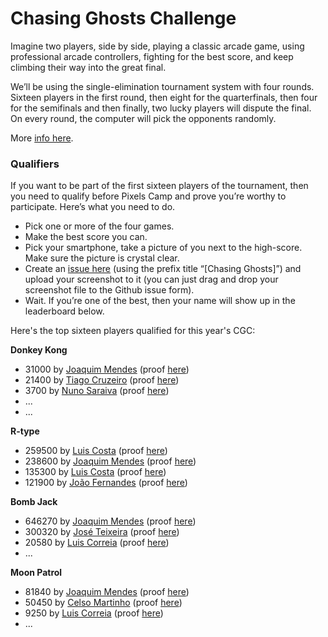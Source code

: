 # Chasing Ghosts Challenge

Imagine two players, side by side, playing a classic arcade game, using professional arcade controllers, fighting for the best score, and keep climbing their way into the great final.

We’ll be using the single-elimination tournament system with four rounds. Sixteen players in the first round, then eight for the quarterfinals, then four for the semifinals and then finally, two lucky players will dispute the final. On every round, the computer will pick the opponents randomly.

More [info here][1].

### Qualifiers

If you want to be part of the first sixteen players of the tournament, then you need to qualify before Pixels Camp and prove you’re worthy to participate. Here’s what you need to do.

 * Pick one or more of the four games.
 * Make the best score you can.
 * Pick your smartphone, take a picture of you next to the high-score. Make sure the picture is crystal clear.
 * Create an [issue here][2] (using the prefix title “[Chasing Ghosts]”) and upload your screenshot to it (you can just drag and drop your screenshot file to the Github issue form).
 * Wait. If you’re one of the best, then your name will show up in the leaderboard below.

Here's the top sixteen players qualified for this year's CGC:

**Donkey Kong**

 * 31000 by [Joaquim Mendes](https://github.com/Joca64) (proof [here](https://github.com/PixelsCamp/challenges/issues/3))
 * 21400 by [Tiago Cruzeiro](https://github.com/tiagoc) (proof [here](https://github.com/PixelsCamp/challenges/issues/9))
 * 3700 by [Nuno Saraiva](https://github.com/saraivan) (proof [here](https://github.com/PixelsCamp/challenges/issues/13))
 * ...
 * ...

**R-type**

 * 259500 by [Luis Costa](https://github.com/costalat) (proof [here](https://github.com/PixelsCamp/challenges/issues/4))
 * 238600 by [Joaquim Mendes](https://github.com/Joca64) (proof [here](https://github.com/PixelsCamp/challenges/issues/7))
 * 135300 by [Luis Costa](https://github.com/ldpcosta) (proof [here](https://github.com/PixelsCamp/challenges/issues/12))
 * 121900 by [João Fernandes](https://github.com/JSFernandes) (proof [here](https://github.com/PixelsCamp/challenges/issues/8))

**Bomb Jack**
 
 * 646270 by [Joaquim Mendes](https://github.com/Joca64) (proof [here](https://github.com/PixelsCamp/challenges/issues/5))
 * 300320 by [José Teixeira](https://github.com/phoenity) (proof [here](https://github.com/PixelsCamp/challenges/issues/1))
 * 20580 by [Luis Correia](https://github.com/luisfcorreia) (proof [here](https://github.com/PixelsCamp/challenges/issues/10))
 * ...

**Moon Patrol**

 * 81840 by [Joaquim Mendes](https://github.com/Joca64) (proof [here](https://github.com/PixelsCamp/challenges/issues/6))
 * 50450 by [Celso Martinho](https://github.com/celso) (proof [here](https://github.com/PixelsCamp/challenges/issues/2))
 * 9250 by [Luis Correia](https://github.com/luisfcorreia) (proof [here](https://github.com/PixelsCamp/challenges/issues/11))
 * ...

[1]: https://blog.pixels.camp/chasing-ghosts-challenge-83b679058bd3
[2]: https://github.com/PixelsCamp/challenges/issues/new?labels=Chasing+Ghosts
